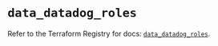 # `data_datadog_roles`

Refer to the Terraform Registry for docs: [`data_datadog_roles`](https://registry.terraform.io/providers/datadog/datadog/3.77.0/docs/data-sources/roles).
